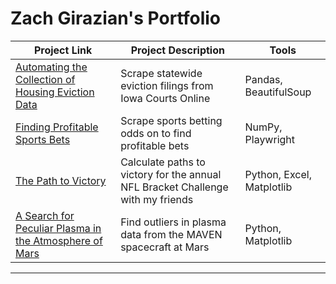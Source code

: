 # Zach Girazian's Portfolio

| Project Link | Project Description | Tools |    
|----|---|---|
| [Automating the Collection of Housing Eviction Data](https://github.com/zachgirazian/eviction_scraper) | Scrape statewide eviction filings from Iowa Courts Online | Pandas, BeautifulSoup |
| [Finding Profitable Sports Bets](https://github.com/zachgirazian/profitable_sports_bets) | Scrape sports betting odds on to find profitable bets | NumPy, Playwright |
| [The Path to Victory](https://github.com/zachgirazian/profitable_sports_bets) | Calculate paths to victory for the annual NFL Bracket Challenge with my friends | Python, Excel, Matplotlib |
| [A Search for Peculiar Plasma in the Atmosphere of Mars ](https://github.com/zachgirazian/mars_solar_wind) | Find outliers in plasma data from the MAVEN spacecraft at Mars | Python, Matplotlib|

***

